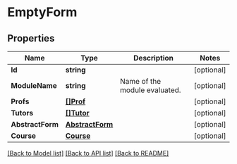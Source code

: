 # EmptyForm

## Properties

Name | Type | Description | Notes
------------ | ------------- | ------------- | -------------
**Id** | **string** |  | [optional] 
**ModuleName** | **string** | Name of the module evaluated. | [optional] 
**Profs** | [**[]Prof**](Prof.md) |  | [optional] 
**Tutors** | [**[]Tutor**](Tutor.md) |  | [optional] 
**AbstractForm** | [**AbstractForm**](AbstractForm.md) |  | [optional] 
**Course** | [**Course**](Course.md) |  | [optional] 

[[Back to Model list]](../README.md#documentation-for-models) [[Back to API list]](../README.md#documentation-for-api-endpoints) [[Back to README]](../README.md)


